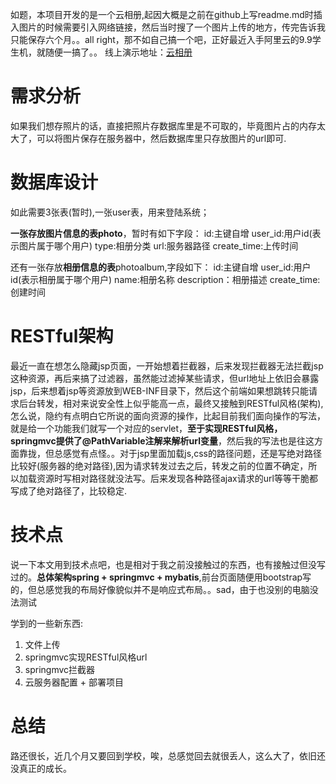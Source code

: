如题，本项目开发的是一个云相册,起因大概是之前在github上写readme.md时插入图片的时候需要引入网络链接，然后当时搜了一个图片上传的地方，传完告诉我只能保存六个月。。all right，那不如自己搞一个吧，正好最近入手阿里云的9.9学生机，就随便一搞了。。
线上演示地址：[云相册](http://120.25.149.118/album)

# 需求分析 #
如果我们想存照片的话，直接把照片存数据库里是不可取的，毕竟图片占的内存太大了，可以将图片保存在服务器中，然后数据库里只存放图片的url即可.
# 数据库设计 #
如此需要3张表(暂时),一张user表，用来登陆系统；

**一张存放图片信息的表photo**，暂时有如下字段：
id:主键自增
user_id:用户id(表示图片属于哪个用户)
type:相册分类
url:服务器路径
create_time:上传时间

还有一张存放**相册信息的表**photoalbum,字段如下：
id:主键自增
user_id:用户id(表示相册属于哪个用户)
name:相册名称
description：相册描述
create_time:创建时间

# RESTful架构 #
最近一直在想怎么隐藏jsp页面，一开始想着拦截器，后来发现拦截器无法拦截jsp这种资源，再后来搞了过滤器，虽然能过滤掉某些请求，但url地址上依旧会暴露jsp，后来想着jsp等资源放到WEB-INF目录下，然后这个前端如果想跳转只能请求后台转发，相对来说安全性上似乎能高一点，最终又接触到RESTful风格(架构),怎么说，隐约有点明白它所说的面向资源的操作，比起目前我们面向操作的写法，就是给一个功能我们就写一个对应的servlet，**至于实现RESTful风格，springmvc提供了@PathVariable注解来解析url变量**，然后我的写法也是往这方面靠拢，但总感觉有点怪。。对于jsp里面加载js,css的路径问题，还是写绝对路径比较好(服务器的绝对路径),因为请求转发过去之后，转发之前的位置不确定，所以加载资源时写相对路径就没法写。后来发现各种路径ajax请求的url等等干脆都写成了绝对路径了，比较稳定.

# 技术点 #
说一下本文用到技术点吧，也是相对于我之前没接触过的东西，也有接触过但没写过的。**总体架构spring + springmvc + mybatis**,前台页面随便用bootstrap写的，但总感觉我的布局好像貌似并不是响应式布局。。sad，由于也没别的电脑没法测试

学到的一些新东西:

1. 文件上传
2. springmvc实现RESTful风格url
3. springmvc拦截器
4. 云服务器配置 + 部署项目

# 总结 #
路还很长，近几个月又要回到学校，唉，总感觉回去就很丢人，这么大了，依旧还没真正的成长。
